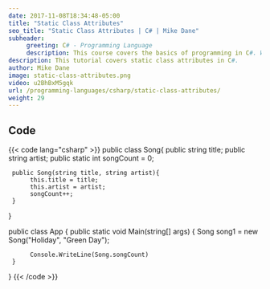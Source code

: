 ```yaml
---
date: 2017-11-08T18:34:48-05:00
title: "Static Class Attributes"
seo_title: "Static Class Attributes | C# | Mike Dane"
subheader:
     greeting: C# - Programming Language
     description: This course covers the basics of programming in C#. Work your way through the videos/articles and I'll teach you everything you need to know to start your programming journey!
description: This tutorial covers static class attributes in C#.
author: Mike Dane
image: static-class-attributes.png
video: u2BhBxM5gqk
url: /programming-languages/csharp/static-class-attributes/
weight: 29
---
```

## Code

{{< code lang="csharp" >}}
public class Song{
     public string title;
     public string artist;
     public static int songCount = 0;

     public Song(string title, string artist){
          this.title = title;
          this.artist = artist;
          songCount++;
     }
}

public class App
{
     public static void Main(string[] args)
     {
          Song song1 = new Song("Holiday", "Green Day");

          Console.WriteLine(Song.songCount)
     }
}
{{< /code >}}